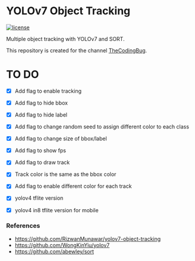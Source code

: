 # YOLOv7 Object Tracking


[![license](https://img.shields.io/github/license/mashape/apistatus.svg)](LICENSE)

Multiple object tracking with YOLOv7 and SORT. 

This repository is created for the channel [TheCodingBug](https://www.youtube.com/channel/UCcNgapXcZkyW10FIOohZ1uA).

# TO DO
* [x] Add flag to enable tracking
* [x] Add flag to hide bbox
* [x] Add flag to hide label
* [x] Add flag to change random seed to assign different color to each class
* [x] Add flag to change size of bbox/label
* [x] Add flag to show fps
* [x] Add flag to draw track
* [x] Track color is the same as the bbox color
* [x] Add flag to enable different color for each track
* [x] yolov4 tflite version
* [x] yolov4 in8 tflite version for mobile


 ### References
 - https://github.com/RizwanMunawar/yolov7-object-tracking
 - https://github.com/WongKinYiu/yolov7
 - https://github.com/abewley/sort

